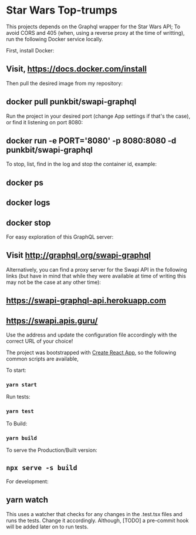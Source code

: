 
Star Wars Top-trumps
=====================

This projects depends on the Graphql wrapper for the Star Wars API;
To avoid CORS and 405 (when, using a reverse proxy at the time of writting),
run the following Docker service locally.

First, install Docker:

## Visit, https://docs.docker.com/install

Then pull the desired image from my repository:

## docker pull punkbit/swapi-graphql

Run the project in your desired port (change App settings if that's the case),
or find it listening on port 8080:

## docker run -e PORT='8080' -p 8080:8080 -d punkbit/swapi-graphql

To stop, list, find in the log and stop the container id, example:

## docker ps

## docker logs <the container id>

## docker stop <the container id>

For easy exploration of this GraphQL server:

## Visit http://graphql.org/swapi-graphql

Alternatively, you can find a proxy server for the Swapi API in the following links (but
have in mind that while they were available at time of writing this may not be the case
at any other time):

## https://swapi-graphql-api.herokuapp.com 

## https://swapi.apis.guru/

Use the address and update the configuration file accordingly with the correct URL of your choice!


The project was bootstrapped with [Create React App](https://github.com/facebook/create-react-app), so
the following common scripts are available,

To start:

### `yarn start`

Run tests:

### `yarn test`

To Build:

### `yarn build`

To serve the Production/Built version:

## `npx serve -s build`

For development:

## yarn watch

This uses a watcher that checks for any changes in the .test.tsx files and runs the tests.
Change it accordingly. Although, [TODO] a pre-commit hook will be added later on to run tests.

